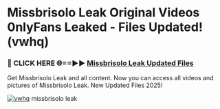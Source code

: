 # Missbrisolo Leak Original Videos 0nlyFans Leaked - Files Updated! (vwhq)

<h3>🔴 CLICK HERE 🌐==►► <a href="https://tinyurl.com/4seja8ks" rel="nofollow">Missbrisolo Leak Updated Files</a></h3>

Get Missbrisolo Leak and all content. Now you can access all videos and pictures of Missbrisolo Leak. New Updated Files 2025!

[![vwhq](https://i.imgur.com/EWjZXRe.gif)](https://tinyurl.com/4seja8ks)
missbrisolo leak